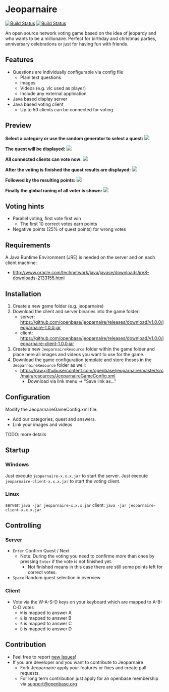 # Jeoparnaire

[![Build Status](https://travis-ci.org/openbase/jeoparnaire.svg?branch=master)](https://travis-ci.org/openbase/jeoparnaire?branch=master)
[![Build Status](https://travis-ci.org/openbase/jeoparnaire.svg?branch=latest-stable)](https://travis-ci.org/openbase/jeoparnaire?branch=latest-stable)

An open source network voting game based on the idea of jeopardy and who wants to be a millionaire.
Perfect for birthday and christmas parties, anniversary celebrations or just for having fun with friends.

## Features 

* Questions are individually configurable via config file
  * Plain text questions
  * Images
  * Videos (e.g. vlc used as player)
  * Include any external application
* Java based display server
* Java based voting client
  * Up to 50 clients can be connected for voting

## Preview

**Select a category or use the random generator to select a quest:**
![](https://raw.githubusercontent.com/openbase/jeoparnaire/master/docs/images/jeoparnaire-overview.png)

**The quest will be displayed:**
![](https://raw.githubusercontent.com/openbase/jeoparnaire/master/docs/images/jeoparnaire-quest.png)

**All connected clients can vote now:**
![](https://raw.githubusercontent.com/openbase/jeoparnaire/master/docs/images/jeoparnaire-client.png)

**After the voting is finished the quest results are displayed:**
![](https://raw.githubusercontent.com/openbase/jeoparnaire/master/docs/images/jeoparnaire-quest-result.png)

**Followed by the resulting points:**
![](https://raw.githubusercontent.com/openbase/jeoparnaire/master/docs/images/jeoparnaire-points-quest.png)

**Finally the global raning of all voter is shown:**
![](https://raw.githubusercontent.com/openbase/jeoparnaire/master/docs/images/jeoparnaire-point-global.png)

## Voting hints

* Parallel voting, first vote first win
  * The first 10 correct votes earn points
* Negative points (25% of quest points) for wrong votes

## Requirements

A Java Runtime Environment (JRE) is needed on the server and on each client machine:
* http://www.oracle.com/technetwork/java/javase/downloads/jre8-downloads-2133155.html

## Installation

1. Create a new game folder (e.g. jeoparnaire)
2. Download the client and server binaries into the game folder:
   * server: https://github.com/openbase/jeoparnaire/releases/download/v1.0.0/jeoparnaire-1.0.0.jar
   * client: https://github.com/openbase/jeoparnaire/releases/download/v1.0.0/jeoparnaire-client-1.0.0.jar
3. Create a new `JeoparnaireResource` folder within the game folder and place here all images and videos you want to use for the game.
4. Download the game configuration template and store thoses in the `JeoparnaireResource` folder as well:
   * https://raw.githubusercontent.com/openbase/jeoparnaire/master/src/main/resources/JeoparnaireGameConfig.xml
     * Download via link menu -> "Save link as..."

## Configuration

Modify the JeoparnaireGameConfig.xml file:
* Add our categories, quest and answers.
* Link your images and videos

TODO: more details

## Startup

### Windows

Just execute ``jeoparnaire-x.x.x.jar`` to start the server.
Just execute ``jeoparnaire-client-x.x.x.jar`` to start the voting client.

### Linux

server: ``java -jar jeoparnaire-x.x.x.jar``
client: ``java -jar jeoparnaire-client-x.x.x.jar``

## Controlling

### Server
  * `Enter` Confirm Quest / Next
    * Note: During the voting you need to confirme more than ones by pressing `Enter` if the vote is not finished yet.
      * Not finished means in this case there are still some points left for correct votes.
  * `Space` Random quest selection in overview 

### Client
  * Vote via the W-A-S-D keys on your keyboard which are mapped to A-B-C-D votes
    * `W` is mapped to answer A
    * `E` is mapped to answer B
    * `S` is mapped to answer C
    * `D` is mapped to answer D

## Contribution
* Feel free to report [new Issues](https://github.com/openbase/jeoparnaire/issues/new)!
* If you are developer and you want to contribute to Jeoparnaire
    * Fork Jeoparnaire apply your features or fixes and create pull requests.
    * For long term contribution just apply for an openbase membership via support@openbase.org
